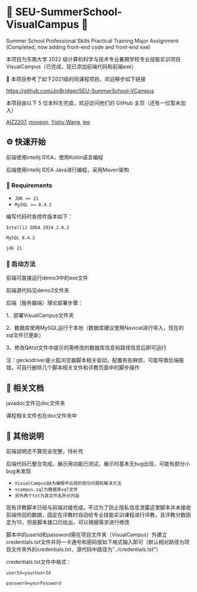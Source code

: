 # 🏫 SEU-SummerSchool-VisualCampus 🏫
Summer School Professional Skills Practical Training Major Assignment (Completed, now adding front-end code and front-end exe)

本项目为东南大学 2022 级计算机科学与技术专业暑期学校专业技能实训项目VisualCampus（已完成，现已添加前端代码和前端exe）

🔮 本项目参考了如下2021级的同课程项目，欢迎移步如下链接

https://github.com/JinBridger/SEU-SummerSchool-VCampus

本项目由以下 5 位本科生完成，欢迎访问他们的 GitHub 主页（还有一位暂未加入）

[AIZ2207](https://github.com/AIZ2201),
[moveon](https://github.com/hxk77882),
[Yishu Wang](https://github.com/seuwestbrrook),
[lee](https://github.com/leee040606)

## ⚙️ 快速开始

前端使用intellij IDEA，使用Kotlin语言编程

后端使用intellij IDEA Java进行编程，采用Maven架构

### 🔑 Requirements

- `JDK >= 21`
- `MySQL >= 8.4.2`

编写代码时各控件版本如下：

	IntelliJ IDEA 2024.2.0.2
 
	MySQL 8.4.2
 
	jdk 21

### 🔌 启动方法

前端可直接运行demo3中的exe文件

前端源代码见demo3文件夹

后端（服务器端）理论部署步骤：

1、部署VisualCampus文件夹

2、数据库使用MySQL运行于本地（数据库建议使用Navicat进行导入，现在的sql文件已更新）

3、修改QAtxt文件中提示的需修改的数据库信息和路径信息后即可运行

注：geckodriver是火狐浏览器脚本相关驱动，配置有些麻烦，可能导致后端报错，可自行删除几个脚本相关文件和评教页面中的脚步操作

## 📑 相关文档

javadoc文件见doc文件夹

课程相关文件也在doc文件夹中

## 📌 其他说明

前端说明还不算完全完整，待补充

后端代码已整合完成，展示用功能已测试，展示时基本无bug出现，可能有部分小bug未发现

- `VisualCampusQA为编程中出现的部分问题和解决方法`
- `vcampus.sql为数据库sql文件`
- `另外两个txt为其文件名所示内容`

现有评教脚本已经与前端对接完成，不过为了防止隐私信息泄露这里脚本并未接收前端传回的数据，固定在评教时自动给专业技能实训课程进行评教，且评教分数固定为10，但是脚本接口已给出，可以根据需求进行修改

脚本中的userId和password需在项目文件夹（VisualCampus）外建立credentials.txt文件并将一卡通号和密码按如下格式输入即可（默认相对路径为项目文件夹外的credentials.txt，源代码中路径为"../credentials.txt"）

credentials.txt文件中格式：

	userId=yourUserId

	password=yourPassword
